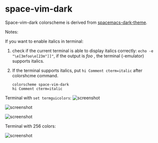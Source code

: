 space-vim-dark
==============

Space-vim-dark colorscheme is derived from [spacemacs-dark-theme](https://github.com/nashamri/spacemacs-theme).

Notes:

If you want to enable italics in terminal:

1. check if the current terminal is able to display italics correctly: `echo -e "\e[3mfoo\e[23m"]]"`, if the output is _foo_ , the terminal (-emulator) supports italics.

2. If the terminal supports italics, put `hi Comment cterm=italic` after colorshcme command.

    ```vim
    colorscheme space-vim-dark
    hi Comment cterm=italic
    ```

Terminal with `set termguicolors`:
![screenshot](https://github.com/liuchengxu/space-vim-dark/blob/screenshots/screenshot3.png?raw=true)

![screenshot](https://github.com/liuchengxu/space-vim-dark/blob/screenshots/screenshot2.png?raw=true)

![screenshot](https://github.com/liuchengxu/space-vim-dark/blob/screenshots/screenshot1.png?raw=true)

Terminal with 256 colors:

![screenshot](https://github.com/liuchengxu/space-vim/blob/master/docs/img/screenshot.png?raw=true)
